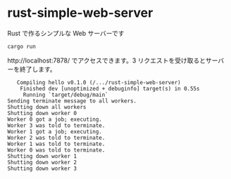 # rust-simple-web-server

Rust で作るシンプルな Web サーバーです

```console
cargo run
```

http://localhost:7878/ でアクセスできます。3 リクエストを受け取るとサーバーを終了します。

```console
   Compiling hello v0.1.0 (/.../rust-simple-web-server)
    Finished dev [unoptimized + debuginfo] target(s) in 0.55s
     Running `target/debug/main`
Sending terminate message to all workers.
Shutting down all workers
Shutting down worker 0
Worker 0 got a job; executing.
Worker 3 was told to terminate.
Worker 1 got a job; executing.
Worker 2 was told to terminate.
Worker 1 was told to terminate.
Worker 0 was told to terminate.
Shutting down worker 1
Shutting down worker 2
Shutting down worker 3
```
